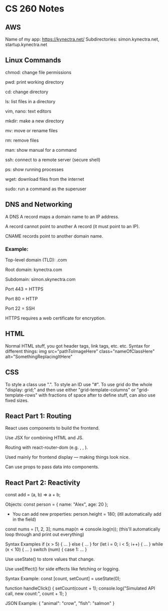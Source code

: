 # CS 260 Notes

## AWS

Name of my app: https://kynectra.net/
Subdirectories: simon.kynectra.net, startup.kynectra.net

## Linux Commands

chmod: change file permissions

pwd: print working directory

cd: change directory

ls: list files in a directory

vim, nano: text editors

mkdir: make a new directory

mv: move or rename files

rm: remove files

man: show manual for a command

ssh: connect to a remote server (secure shell)

ps: show running processes

wget: download files from the internet

sudo: run a command as the superuser

## DNS and Networking

A DNS A record maps a domain name to an IP address.

A record cannot point to another A record (it must point to an IP).

CNAME records point to another domain name.

### Example:

Top-level domain (TLD): .com

Root domain: kynectra.com

Subdomain: simon.skynectra.com

Port 443 = HTTPS

Port 80 = HTTP

Port 22 = SSH

HTTPS requires a web certificate for encryption.

## HTML

Normal HTML stuff, you got header tags, link tags, etc. etc. Syntax for different things: img src="pathToImageHere" class="nameOfClassHere" alt="SomethingReplacingItHere" 

## CSS

To style a class use ".". To style an ID use "#". To use grid do the whole "display: grid;" and then use either "grid-template-columns" or "grid-template-rows" with fractions of space after to define stuff, can also use fixed sizes. 


## React Part 1: Routing
React uses components to build the frontend.

Use JSX for combining HTML and JS.

Routing with react-router-dom (e.g. <BrowserRouter>, <Route>, <Link>).

Used mainly for frontend display — making things look nice.

Can use props to pass data into components.

## React Part 2: Reactivity

const add = (a, b) => a + b;

Objects:
const person = { name: "Alex", age: 20 };
- You can add new properties: person.height = 180; (itll automatically add in the field)

const nums = [1, 2, 3];
nums.map(n => console.log(n));
(this'll automatically loop through and print out everything)

Syntax Examples
if (x > 5) { ... }
else { ... }
for (let i = 0; i < 5; i++) { ... }
while (x < 10) { ... }
switch (num) {
  case 1: ...
}


Use useState() to store values that change.

Use useEffect() for side effects like fetching or logging.

Syntax Example:
const [count, setCount] = useState(0);

function handleClick() {
  setCount(count + 1);
  console.log("Simulated API call, new count:", count + 1);
}

JSON Example:
{ "animal": "crow", "fish": "salmon" }